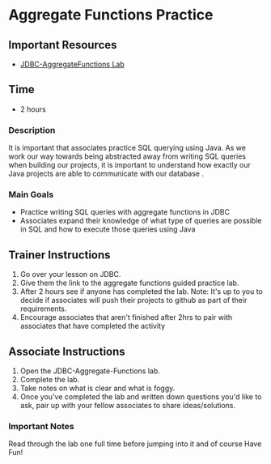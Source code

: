 # Aggregate Functions Practice

## Important Resources
- [JDBC-AggregateFunctions Lab](AggregateFunctionsJDBCLab.md)

## Time
- 2 hours

### Description
It is important that associates practice SQL querying using Java. As we work our way towards being abstracted away from writing SQL queries when building our projects, it is important to understand how exactly our Java projects are able to communicate with our database . 

### Main Goals
- Practice writing SQL queries with aggregate functions in JDBC
- Associates expand their knowledge of what type of queries are possible in SQL and how to execute those queries using Java

## Trainer Instructions
1. Go over your lesson on JDBC.
2. Give them the link to the aggregate functions guided practice lab. 
3. After 2 hours see if anyone has completed the lab. 
 Note: It's up to you to decide if associates will push their projects to github as part of their requirements.
4. Encourage associates that aren't finished after 2hrs to pair with associates that have completed the activity



## Associate Instructions
1. Open the JDBC-Aggregate-Functions lab.
2. Complete the lab.
3. Take notes on what is clear and what is foggy.
4. Once you've completed the lab and written down questions you'd like to ask, pair up with your fellow associates to share ideas/solutions.

### Important Notes
Read through the lab one full time before jumping into it and of course Have Fun!
